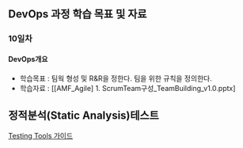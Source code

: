 ## DevOps 과정 학습 목표 및 자료 

### 10일차 

#### DevOps개요
- 학습목표 : 팀웍 형성 및 R&R을 정한다. 팀을 위한 규칙을 정의한다.
- 학습자료 : [[AMF_Agile] 1. ScrumTeam구성_TeamBuilding_v1.0.pptx]

## 정적분석(Static Analysis)테스트
[Testing Tools 가이드](https://github.com/goldrako/Testing_Tools)
